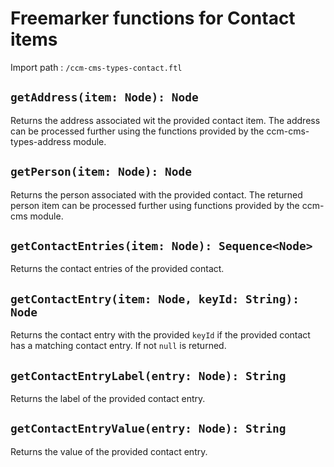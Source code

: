 # Freemarker functions for Contact items

Import path
: `/ccm-cms-types-contact.ftl`

## `getAddress(item: Node): Node`

Returns the address associated wit the provided contact item. The 
address can be processed further using the functions provided by the 
ccm-cms-types-address module.

## `getPerson(item: Node): Node`

Returns the person associated with the provided contact. The returned
person item can be processed further using functions provided by the 
ccm-cms module.

## `getContactEntries(item: Node): Sequence<Node>`

Returns the contact entries of the provided contact.

## `getContactEntry(item: Node, keyId: String): Node`

Returns the contact entry with the provided `keyId` if the provided contact has a matching contact entry. If not `null` is returned.

## `getContactEntryLabel(entry: Node): String`

Returns the label of the provided contact entry.

## `getContactEntryValue(entry: Node): String`

Returns the value of the provided contact entry.